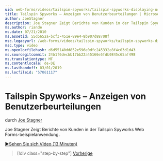 ```yaml
---
uid: web-forms/videos/tailspin-spyworks/tailspin-spyworks-displaying-user-reviews
title: Tailspin Spyworks – Anzeigen von Benutzerbeurteilungen | Microsoft-Dokumentation
author: JoeStagner
description: Joe Stagner Zeigt Berichte von Kunden in der Tailspin Spyworks Web Forms-beispielanwendung.
ms.author: riande
ms.date: 07/21/2010
ms.assetid: 55d5652a-bcf3-451e-89e4-8b907d88708f
msc.legacyurl: /web-forms/videos/tailspin-spyworks/tailspin-spyworks-displaying-user-reviews
msc.type: video
ms.openlocfilehash: d6d55140dd852e596e0dfc245332e8f4c03d1d43
ms.sourcegitcommit: 24b1f6decbb17bb22a45166e5fdb0845c65af498
ms.translationtype: MT
ms.contentlocale: de-DE
ms.lasthandoff: 03/01/2019
ms.locfileid: "57061117"
---
```

<a name="tailspin-spyworks---displaying-user-reviews"></a>Tailspin Spyworks – Anzeigen von Benutzerbeurteilungen
====================
durch [Joe Stagner](https://github.com/JoeStagner)

Joe Stagner Zeigt Berichte von Kunden in der Tailspin Spyworks Web Forms-beispielanwendung.

[&#9654;Sehen Sie sich Video (13 Minuten)](https://channel9.msdn.com/Blogs/ASP-NET-Site-Videos/tailspin-spyworks-displaying-user-reviews)

> [!div class="step-by-step"]
> [Vorherige](tailspin-spyworks-adding-user-product-reviews.md)
